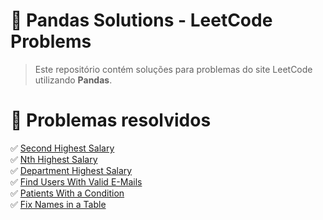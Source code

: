 # 🐼 Pandas Solutions - LeetCode Problems

> Este repositório contém soluções para problemas do site LeetCode utilizando **Pandas**.

# :pencil: Problemas resolvidos

:white_check_mark: [Second Highest Salary](https://github.com/valsoares/Leetcode/blob/main/pandas-problems/176.ipynb)\
:white_check_mark: [Nth Highest Salary](https://github.com/valsoares/Leetcode/blob/main/pandas-problems/177.ipynb)\
:white_check_mark: [Department Highest Salary](https://github.com/valsoares/Leetcode/blob/main/pandas-problems/184.ipynb)\
:white_check_mark: [Find Users With Valid E-Mails](https://github.com/valsoares/Leetcode/blob/main/pandas-problems/1517.ipynb)\
:white_check_mark: [Patients With a Condition](https://github.com/valsoares/Leetcode/blob/main/pandas-problems/1527.ipynb)\
:white_check_mark: [Fix Names in a Table](https://github.com/valsoares/Leetcode/blob/main/pandas-problems/1667.ipynb)
